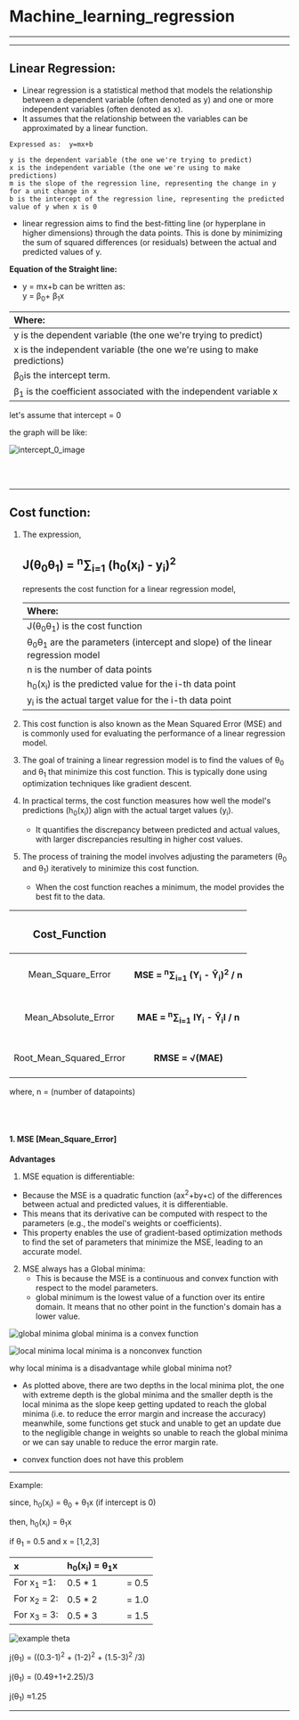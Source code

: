 # Machine_learning_regression


---
---
## Linear Regression:
 
 - Linear regression is a statistical method that models the relationship between a dependent variable (often denoted as y) and one or more independent variables (often denoted as x).
 -  It assumes that the relationship between the variables can be approximated by a linear function.

```
Expressed as:  y=mx+b

y is the dependent variable (the one we're trying to predict)
x is the independent variable (the one we're using to make predictions)
m is the slope of the regression line, representing the change in y for a unit change in x
b is the intercept of the regression line, representing the predicted value of y when x is 0
```
- linear regression aims to find the best-fitting line (or hyperplane in higher dimensions) through the data points. This is done by minimizing the sum of squared differences (or residuals) between the actual and predicted values of y.

**Equation of the Straight line:**
  
- y = mx+b can be written as:  
y = β<sub>0</sub>+ β<sub>1</sub>x


|Where:|
|:-|
|y is the dependent variable (the one we're trying to predict)|
|x is the independent variable (the one we're using to make predictions)|
|β<sub>0</sub>is the intercept term.|
|β<sub>1</sub> is the coefficient associated with the independent variable x|



let's assume that intercept = 0

the graph will be like:

![intercept_0_image](https://github.com/MANOJ-S-NEGI/Machine_learning_regression/assets/99602627/b858d628-4fb5-43d2-9c57-f4c7ca2e8d92)


<br><br>

---
## **Cost function:**

1. The expression, <h2>J(θ<sub>0</sub>θ<sub>1</sub>) = <sup>n</sup>∑<sub>i=1</sub> (h<sub>0</sub>(x<sub>i</sub>) - y<sub>i</sub>)<sup>2</sup></h2> represents the cost function for a linear regression model, 

   |Where:|
   |:-|
   |J(θ<sub>0</sub>θ<sub>1</sub>) is the cost function|
   |θ<sub>0</sub>θ<sub>1</sub> are the parameters (intercept and slope) of the linear regression model|
   |n is the number of data points|
   |h<sub>0</sub>(x<sub>i</sub>) is the predicted value for the i-th data point|
    |y<sub>i</sub> is the actual target value for the i-th data point|

2.  This cost function is also known as the Mean Squared Error (MSE) and is commonly used for evaluating the performance of a linear regression model.

3. The goal of training a linear regression model is to find the values of 
θ<sub>0</sub> and θ<sub>1</sub>  that minimize this cost function. This is typically done using optimization techniques like gradient descent.

4. In practical terms, the cost function measures how well the model's predictions (h<sub>0</sub>(x<sub>i</sub>)) align with the actual target values (y<sub>i</sub>). 
   - It quantifies the discrepancy between predicted and actual values, with larger discrepancies resulting in higher cost values.

5. The process of training the model involves adjusting the parameters (θ<sub>0</sub> and θ<sub>1</sub>) iteratively to minimize this cost function. 
   - When the cost function reaches a minimum, the model provides the best fit to the data.

|<h3>Cost_Function</h3>||
|:-:|:-:|
|Mean_Square_Error|<h4>MSE = <sup>n</sup>∑<sub>i=1</sub> (Y<sub>i</sub> - &#374;<sub>i</sub>)<sup>2</sup> / n </h4>|
|Mean_Absolute_Error|<h4>MAE = <sup>n</sup>∑<sub>i=1</sub> IY<sub>i</sub> - &#374;<sub>i</sub>I / n</h4>|
|Root_Mean_Squared_Error|<h4>RMSE = √(MAE)</h4>|
where, n = (number of datapoints)

<br>
<br>

#### 1. MSE [Mean_Square_Error]

**Advantages**

1. MSE equation is differentiable:
  - Because the MSE is a quadratic function (ax<sup>2</sup>+by+c) of the differences between actual and predicted values, it is differentiable.
  - This means that its derivative can be computed with respect to the parameters (e.g., the model's weights or coefficients).
  - This property enables the use of gradient-based optimization methods to find the set of parameters that minimize the MSE, leading to an accurate model.

2. MSE always has a Global minima:
   - This is because the MSE is a continuous and convex function with respect to the model parameters.
   - global minimum is the lowest value of a function over its entire domain. It means that no other point in the function's domain has a lower value.

     
![global minima](https://github.com/MANOJ-S-NEGI/Machine_learning_regression/assets/99602627/f035d464-c3a1-4f5c-acf9-fff76fbc4ef0)
global minima is a convex function

![local minima](https://github.com/MANOJ-S-NEGI/Machine_learning_regression/assets/99602627/025ce040-bb53-4ca2-8395-ba805420585a)
local minima is a nonconvex function

why local minima is a disadvantage while global minima not?
 - As plotted above, there are two depths in the local minima plot, the one with extreme depth is the global minima and the smaller depth is the local minima as the slope
   keep getting updated to reach the global minima (i.e. to reduce the error margin and increase the accuracy) meanwhile, some functions get stuck and
   unable to get an update due to the negligible change in weights so unable to reach the global minima or we can say unable to reduce the error margin rate.

- convex function does not have this problem
   

---


Example:

since, h<sub>0</sub>(x<sub>i</sub>) = θ<sub>0</sub> + θ<sub>1</sub>x  (if intercept is 0)

then, h<sub>0</sub>(x<sub>i</sub>) =  θ<sub>1</sub>x

if θ<sub>1</sub> = 0.5 and x = [1,2,3]


|x|h<sub>0</sub>(x<sub>i</sub>) = θ<sub>1</sub>x||
|:-|:-|:-|
|For x<sub>1</sub> =1:| 0.5 * 1| = 0.5|
|For x<sub>2</sub> = 2:|0.5 * 2| = 1.0|
|For x<sub>3</sub> = 3:|0.5 * 3| = 1.5|


![example theta](https://github.com/MANOJ-S-NEGI/Machine_learning_regression/assets/99602627/28035a49-2680-4602-aa85-4b7c7b37c941)

 j(θ<sub>1</sub>) = ((0.3-1)<sup>2</sup> + (1-2)<sup>2</sup>  + (1.5-3)<sup>2</sup> /3)

  j(θ<sub>1</sub>) = (0.49+1+2.25)/3

 j(θ<sub>1</sub>) ≈1.25

---


